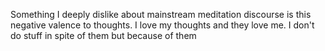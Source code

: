 Something I deeply dislike about mainstream meditation discourse is this negative valence to thoughts. I love my thoughts and they love me. I don't do stuff in spite of them but because of them


